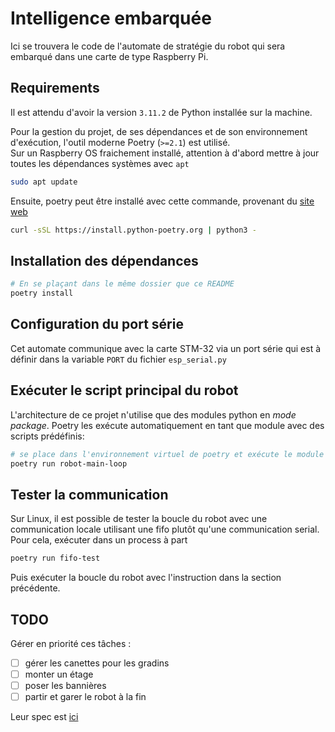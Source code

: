 # Intelligence embarquée

Ici se trouvera le code de l'automate de stratégie du robot qui sera embarqué
dans une carte de type Raspberry Pi.

## Requirements

Il est attendu d'avoir la version `3.11.2` de Python installée sur la machine.

Pour la gestion du projet, de ses dépendances et de son environnement
d'exécution, l'outil moderne Poetry (`>=2.1`) est utilisé.  
Sur un Raspberry OS fraichement installé, attention à d'abord mettre à jour
toutes les dépendances systèmes avec `apt`

```sh
sudo apt update
```

Ensuite, poetry peut être installé avec cette commande, provenant du [site
web](https://python-poetry.org/docs/#installing-with-the-official-installer)

```sh
curl -sSL https://install.python-poetry.org | python3 -
```

## Installation des dépendances

```sh
# En se plaçant dans le même dossier que ce README
poetry install
```

## Configuration du port série

Cet automate communique avec la carte STM-32 via un port série qui est à
définir dans la variable `PORT` du fichier `esp_serial.py`

## Exécuter le script principal du robot

L'architecture de ce projet n'utilise que des modules python en *mode package*.
Poetry les exécute automatiquement en tant que module avec des scripts
prédéfinis:

```sh
# se place dans l'environnement virtuel de poetry et exécute le module main
poetry run robot-main-loop
```

## Tester la communication

Sur Linux, il est possible de tester la boucle du robot avec une communication
locale utilisant une fifo plutôt qu'une communication serial. Pour cela,
exécuter dans un process à part

```sh
poetry run fifo-test
```

Puis exécuter la boucle du robot avec l'instruction dans la section précédente.


## TODO

Gérer en priorité ces tâches :

- [ ] gérer les canettes pour les gradins
- [ ] monter un étage
- [ ] poser les bannières
- [ ] partir et garer le robot à la fin

Leur spec est [ici](https://www.eurobot.org/wp-content/uploads/2024/10/Eurobot2025_Rules.pdf)
